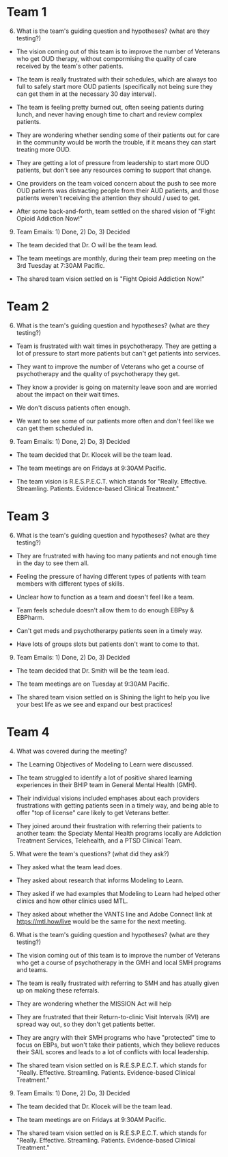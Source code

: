 # Team 1
6. What is the team's guiding question and hypotheses? (what are they testing?)

- The vision coming out of this team is to improve the number of Veterans who get OUD therapy, without compormising the quality of care received by the team's other patients.

- The team is really frustrated with their schedules, which are always too full to safely start more OUD patients (specifically not being sure they can get them in at the necessary 30 day interval). 

- The team is feeling pretty burned out, often seeing patients during lunch, and never having enough time to chart and review complex patients.

- They are wondering whether sending some of their patients out for care in the community would be worth the trouble, if it means they can start treating more OUD.

- They are getting a lot of pressure from leadership to start more OUD patients, but don't see any resources coming to support that change.

- One providers on the team voiced concern about the push to see more OUD patients was distracting people from their AUD patients, and those patients weren't receiving the attention they should / used to get.

- After some back-and-forth, team settled on the shared vision of "Fight Opioid Addiction Now!"

 

9. Team Emails: 1) Done, 2) Do, 3) Decided

- The team decided that Dr. O will be the team lead.

- The team meetings are monthly, during their team prep meeting on the 3rd Tuesday at 7:30AM Pacific.

- The shared team vision settled on is "Fight Opioid Addiction Now!"



# Team 2
6. What is the team's guiding question and hypotheses? (what are they testing?)

- Team is frustrated with wait times in psychotherapy. They are getting a lot of pressure to start more patients but can't get patients into services.

- They want to improve the number of Veterans who get a course of psychotherapy and the quality of psychotherapy they get.

- They know a provider is going on maternity leave soon and are worried about the impact on their wait times.

- We don't discuss patients often enough.

- We want to see some of our patients more often and don't feel like we can get them scheduled in.

 

9. Team Emails: 1) Done, 2) Do, 3) Decided

- The team decided that Dr. Klocek will be the team lead.

- The team meetings are on Fridays at 9:30AM Pacific.

- The team vision is R.E.S.P.E.C.T. which stands for "Really. Effective. Streamling. Patients. Evidence-based Clinical Treatment."




# Team 3
6. What is the team's guiding question and hypotheses? (what are they testing?)

- They are frustrated with having too many patients and not enough time in the day to see them all.

- Feeling the pressure of having different types of patients with team members with different types of skills. 

- Unclear how to function as a team and doesn't feel like a team.

- Team feels schedule doesn't allow them to do enough EBPsy & EBPharm.

- Can't get meds and psychotherarpy patients seen in a timely way.

- Have lots of groups slots but patients don't want to come to that.


9. Team Emails: 1) Done, 2) Do, 3) Decided

- The team decided that Dr. Smith will be the team lead.

- The team meetings are on Tuesday at 9:30AM Pacific.

- The shared team vision settled on is Shining the light to help you live your best life as we see and expand our best practices!

# Team 4

4. What was covered during the meeting?

- The Learning Objectives of Modeling to Learn were discussed.

- The team struggled to identify a lot of positive shared learning experiences in their BHIP team in General Mental Health (GMH).

- Their individual visions included emphases about each providers frustrations with getting patients seen in a timely way, and being able to offer "top of license" care likely to get Veterans better.

- They joined around their frustration with referring their patients to another team: the Speciaty Mental Health programs locally are Addiction Treatment Services, Telehealth, and a PTSD Clinical Team.

 

5. What were the team's questions? (what did they ask?)

- They asked what the team lead does.

- They asked about research that informs Modeling to Learn.

- They asked if we had examples that Modeling to Learn had helped other clinics and how other clinics used MTL.

- They asked about whether the VANTS line and Adobe Connect link at https://mtl.how/live would be the same for the next meeting.

 

6. What is the team's guiding question and hypotheses? (what are they testing?)

- The vision coming out of this team is to improve the number of Veterans who get a course of psychotherapy in the GMH and local SMH programs and teams.

- The team is really frustrated with referring to SMH and has atually given up on making these referrals. 

- They are wondering whether the MISSION Act will help

- They are frustrated that their Return-to-clinic Visit Intervals (RVI) are spread way out, so they don't get patients better.

- They are angry with their SMH programs who have "protected" time to focus on EBPs, but won't take their patients, which they believe reduces their SAIL scores and leads to a lot of conflicts with local leadership.

 - The shared team vision settled on is R.E.S.P.E.C.T. which stands for "Really. Effective. Streamling. Patients. Evidence-based Clinical Treatment."

9. Team Emails: 1) Done, 2) Do, 3) Decided

- The team decided that Dr. Klocek will be the team lead.

- The team meetings are on Fridays at 9:30AM Pacific.

 - The shared team vision settled on is R.E.S.P.E.C.T. which stands for "Really. Effective. Streamling. Patients. Evidence-based Clinical Treatment."

 
